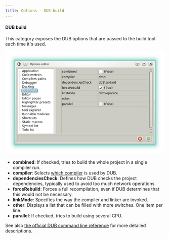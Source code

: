 ```yaml
---
title: Options - DUB build
---
```


#### DUB build

This category exposes the DUB options that are passed to the build tool each time it's used.

![](img/options_dub_build.png)

- **combined**: If checked, tries to build the whole project in a single compiler run.
- **compiler**: Selects [which compiler](options_compilers_paths) is used by DUB.
- **dependenciesCheck**: Defines how DUB checks the project dependencies, typically used to avoid too much network operations.
- **forceRebuild**: Forces a full recompilation, even if DUB determines that this would not be necessary.
- **linkMode**: Specifies the way the compiler and linker are invoked.
- **other**: Displays a list that can be filled with more switches. One item per line.
- **parallel**: If checked, tries to build using several CPU.

See also [the official DUB command line reference](http://code.dlang.org/docs/commandline) for more detailed descriptions.